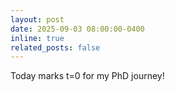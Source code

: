 ```yaml
---
layout: post
date: 2025-09-03 08:00:00-0400
inline: true
related_posts: false
---
```


Today marks t=0 for my PhD journey!